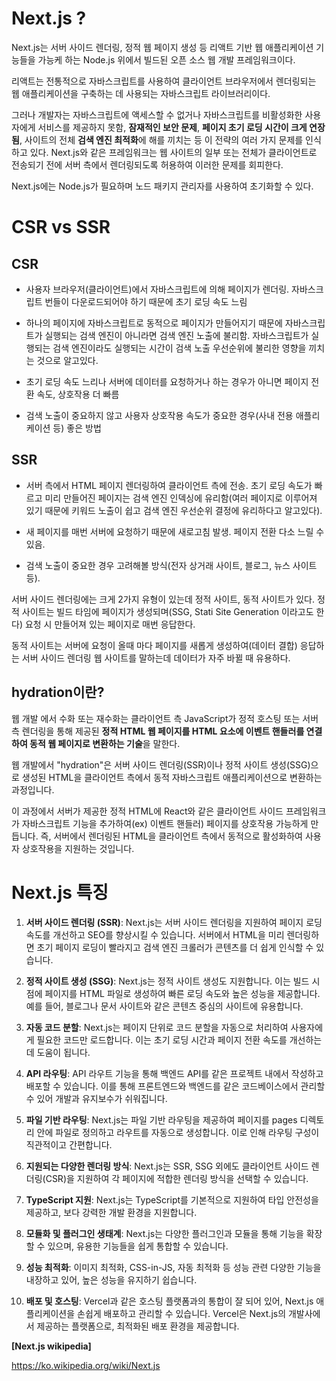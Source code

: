 # Next.js ?

Next.js는 서버 사이드 렌더링, 정적 웹 페이지 생성 등 리액트 기반 웹 애플리케이션 기능들을 가능케 하는 Node.js 위에서 빌드된 오픈 소스 웹 개발 프레임워크이다.

리액트는 전통적으로 자바스크립트를 사용하여 클라이언트 브라우저에서 렌더링되는 웹 애플리케이션을 구축하는 데 사용되는 자바스크립트 라이브러리이다.

그러나 개발자는 자바스크립트에 액세스할 수 없거나 자바스크립트를 비활성화한 사용자에게 서비스를 제공하지 못함, **잠재적인 보안 문제**, **페이지 초기 로딩 시간이 크게 연장됨**, 사이트의 전체 **검색 엔진 최적화**에 해를 끼치는 등 이 전략의 여러 가지 문제를 인식하고 있다. Next.js와 같은 프레임워크는 웹 사이트의 일부 또는 전체가 클라이언트로 전송되기 전에 서버 측에서 렌더링되도록 허용하여 이러한 문제를 회피한다.

Next.js에는 Node.js가 필요하며 노드 패키지 관리자를 사용하여 초기화할 수 있다.

# CSR vs SSR

## CSR

- 사용자 브라우저(클라이언트)에서 자바스크립트에 의해 페이지가 렌더링. 자바스크립트 번들이 다운로드되어야 하기 때문에 초기 로딩 속도 느림

- 하나의 페이지에 자바스크립트로 동적으로 페이지가 만들어지기 때문에 자바스크립트가 실행되는 검색 엔진이 아니라면 검색 엔진 노출에 불리함. 자바스크립트가 실행되는 검색 엔진이라도 실행되는 시간이 검색 노출 우선순위에 불리한 영향을 끼치는 것으로 알고있다.

- 초기 로딩 속도 느리나 서버에 데이터를 요청하거나 하는 경우가 아니면 페이지 전환 속도, 상호작용 더 빠름

- 검색 노출이 중요하지 않고 사용자 상호작용 속도가 중요한 경우(사내 전용 애플리케이션 등) 좋은 방법

## SSR

- 서버 측에서 HTML 페이지 렌더링하여 클라이언트 측에 전송. 초기 로딩 속도가 빠르고 미리 만들어진 페이지는 검색 엔진 인덱싱에 유리함(여러 페이지로 이루어져 있기 때문에 키워드 노출이 쉽고 검색 엔진 우선순위 결정에 유리하다고 알고있다).

- 새 페이지를 매번 서버에 요청하기 때문에 새로고침 발생. 페이지 전환 다소 느릴 수 있음.

- 검색 노출이 중요한 경우 고려해볼 방식(전자 상거래 사이트, 블로그, 뉴스 사이트 등).

서버 사이드 렌더링에는 크게 2가지 유형이 있는데 정적 사이트, 동적 사이트가 있다. 정적 사이트는 빌드 타임에 페이지가 생성되며(SSG, Stati Site Generation 이라고도 한다) 요청 시 만들어져 있는 페이지로 매번 응답한다.

동적 사이트는 서버에 요청이 올때 마다 페이지를 새롭게 생성하여(데이터 결합) 응답하는 서버 사이드 렌더링 웹 사이트를 말하는데 데이터가 자주 바뀔 때 유용하다.

## hydration이란?

<!--  -->

웹 개발 에서 수화 또는 재수화는 클라이언트 측 JavaScript가 정적 호스팅 또는 서버 측 렌더링을 통해 제공된 **정적 HTML 웹 페이지를 HTML 요소에 이벤트 핸들러를 연결하여 동적 웹 페이지로 변환하는 기술**을 말한다.

웹 개발에서 "hydration"은 서버 사이드 렌더링(SSR)이나 정적 사이트 생성(SSG)으로 생성된 HTML을 클라이언트 측에서 동적 자바스크립트 애플리케이션으로 변환하는 과정입니다.

이 과정에서 서버가 제공한 정적 HTML에 React와 같은 클라이언트 사이드 프레임워크가 자바스크립트 기능을 추가하여(ex) 이벤트 핸들러) 페이지를 상호작용 가능하게 만듭니다. 즉, 서버에서 렌더링된 HTML을 클라이언트 측에서 동적으로 활성화하여 사용자 상호작용을 지원하는 것입니다.

# Next.js 특징

<!--  -->

1. **서버 사이드 렌더링 (SSR)**: Next.js는 서버 사이드 렌더링을 지원하여 페이지 로딩 속도를 개선하고 SEO를 향상시킬 수 있습니다. 서버에서 HTML을 미리 렌더링하면 초기 페이지 로딩이 빨라지고 검색 엔진 크롤러가 콘텐츠를 더 쉽게 인식할 수 있습니다.

2. **정적 사이트 생성 (SSG)**: Next.js는 정적 사이트 생성도 지원합니다. 이는 빌드 시점에 페이지를 HTML 파일로 생성하여 빠른 로딩 속도와 높은 성능을 제공합니다. 예를 들어, 블로그나 문서 사이트와 같은 콘텐츠 중심의 사이트에 유용합니다.

3. **자동 코드 분할**: Next.js는 페이지 단위로 코드 분할을 자동으로 처리하여 사용자에게 필요한 코드만 로드합니다. 이는 초기 로딩 시간과 페이지 전환 속도를 개선하는 데 도움이 됩니다.

4. **API 라우팅**: API 라우트 기능을 통해 백엔드 API를 같은 프로젝트 내에서 작성하고 배포할 수 있습니다. 이를 통해 프론트엔드와 백엔드를 같은 코드베이스에서 관리할 수 있어 개발과 유지보수가 쉬워집니다.

5. **파일 기반 라우팅**: Next.js는 파일 기반 라우팅을 제공하여 페이지를 pages 디렉토리 안에 파일로 정의하고 라우트를 자동으로 생성합니다. 이로 인해 라우팅 구성이 직관적이고 간편합니다.

6. **지원되는 다양한 렌더링 방식**: Next.js는 SSR, SSG 외에도 클라이언트 사이드 렌더링(CSR)을 지원하여 각 페이지에 적합한 렌더링 방식을 선택할 수 있습니다.

7. **TypeScript 지원**: Next.js는 TypeScript를 기본적으로 지원하여 타입 안전성을 제공하고, 보다 강력한 개발 환경을 지원합니다.

8. **모듈화 및 플러그인 생태계**: Next.js는 다양한 플러그인과 모듈을 통해 기능을 확장할 수 있으며, 유용한 기능들을 쉽게 통합할 수 있습니다.

9. **성능 최적화**: 이미지 최적화, CSS-in-JS, 자동 최적화 등 성능 관련 다양한 기능을 내장하고 있어, 높은 성능을 유지하기 쉽습니다.

10. **배포 및 호스팅**: Vercel과 같은 호스팅 플랫폼과의 통합이 잘 되어 있어, Next.js 애플리케이션을 손쉽게 배포하고 관리할 수 있습니다. Vercel은 Next.js의 개발사에서 제공하는 플랫폼으로, 최적화된 배포 환경을 제공합니다.

**[Next.js wikipedia]**

https://ko.wikipedia.org/wiki/Next.js
